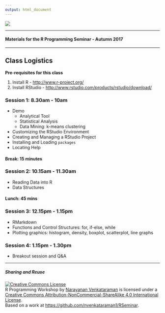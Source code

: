 ```yaml
---
output: html_document
---
```


![](./img/UChicagoLogo.png)

---

#### Materials for the R Programming Seminar - Autumn 2017

---

## Class Logistics

**Pre-requisites for this class**

1. Install R - http://www.r-project.org/
2. Install RStudio - http://www.rstudio.com/products/rstudio/download/

### Session 1: 8.30am - 10am

+ Demo
    + Analytical Tool
    + Statistical Analysis
    + Data Mining: k-means clustering
+ Customizing the RStudio Environment
+ Creating and Managing a RStudio Project
+ Installing and Loading ```packages```
+ Locating Help

#### Break: 15 minutes

### Session 2: 10.15am - 11.30am

+ Reading Data into R
+ Data Structures

#### Lunch: 45 mins

### Session 3: 12.15pm - 1.15pm

+ RMarkdown
+ Functions and Control Structures: for, if-else, while
+ Plotting graphics: histogram, density, boxplot, scatterplot, line graphs

### Session 4: 1.15pm - 1.30pm

+ Breakout session and Q&A

---

##### Sharing and Reuse

<a rel="license" href="http://creativecommons.org/licenses/by-nc-sa/4.0/"><img alt="Creative Commons License" style="border-width:0" src="https://i.creativecommons.org/l/by-nc-sa/4.0/88x31.png" /></a><br /><span xmlns:dct="http://purl.org/dc/terms/" property="dct:title">R Programming Workshop</span> by <a xmlns:cc="http://creativecommons.org/ns#" href="https://nvenkataraman1.github.io" property="cc:attributionName" rel="cc:attributionURL">Narayanan Venkataraman</a> is licensed under a <a rel="license" href="http://creativecommons.org/licenses/by-nc-sa/4.0/">Creative Commons Attribution-NonCommercial-ShareAlike 4.0 International License</a>.<br />Based on a work at <a xmlns:dct="http://purl.org/dc/terms/" href="https://github.com/nvenkataraman1/RSeminar" rel="dct:source">https://github.com/nvenkataraman1/RSeminar</a>.
